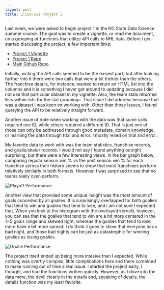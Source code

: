 ```yaml
---
layout: post
title: ST558-651 Project 1
---
```


 	
Last week, we were asked to begin project 1 in the NC State Data Science summer course. The goal was to create a vignette, or read me document, on a grouping of functions that utilize API calls to NHL data. Before I get started discussing the project, a few important links:

*  [Project 1 Vignette](https://jrcarr83.github.io/st558-651-project-1/)
*  [Project 1 Repo](https://github.com/jrcarr83/st558-651-project-1)
*  [Main Github Repo](https://github.com/jrcarr83/jrcarr83.github.io)

Initially, writing the API calls seemed to be the easiest part, but after looking further into it there were two calls that were a bit trickier than the others. The franchise details, for instance, wanted to return an HTML list into the columns and it is something I never got around to updating because I did not use that particular dataset in my vignette. Also, the team stats returned lists within lists for the stat groupings. That issue I did address because that was a dataset I was keen on working with. Other than those issues, I found querying the API to be relatively straight forward. 

Another issue of note when working with the data was that some calls required one ID, while others required a different ID. That is just one of those can only be addressed through good metadata, domain knowledge, or learning the data through trial and error. I mostly relied on trial and error.

My favorite data to work with was the team statistics, franchise records, and goalie/skater records. I would not say I found anything outright surprising, but there were a few interesting views. In the bar graph below, comparing regular season win % vs the post season win % for each franchise across their history seems to show that most franchises perform relatively similarly in both formats. However, I was surprised to see that no teams really over-perform. 

![Playoff Performance](https://jrcarr83.github.io/st558-651-project-1/readme_files/figure-gfm/clutch_teams-1.png)

Another view that provided some unique insight was the most amount of goals conceded by all goalies. It is surprisingly overlapped for both goalies that tend to win and goalies that tend to lose, and I am not sure I expected that. When you look at the histogram with the overlayed kernels, however, you can see that the goalies that tend to win are a bit more centered in the 4-5 goals range and skewed right, whereas the goalies that tend to lose more have a bit more spread. I do think it goes to show that everyone has a bad night, and those bad nights can be just as catastrophic for winning goalies as losing goalies. 

![Goalie Performance](https://jrcarr83.github.io/st558-651-project-1/readme_files/figure-gfm/unnamed-chunk-2-1.png)

The project itself ended up being more intesive than I expected. While nothing was overtly complex, little complications here and there combined to make running out of time a real issue. I started the project early, I thought, and had the functions written quickly. However, as I dove into the data more, the devil clearly in the details and, speaking of details, the details function was my least favorite. 
